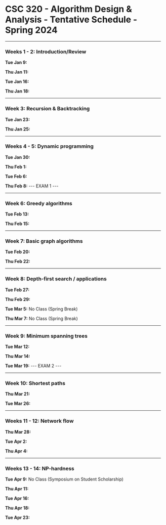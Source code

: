 
# CSC 320 - Algorithm Design & Analysis - Tentative Schedule - Spring 2024




---
### Weeks 1 - 2: Introduction/Review

**Tue Jan 9:**

**Thu Jan 11:**

**Tue Jan 16:**

**Thu Jan 18:**


---
### Week 3: Recursion & Backtracking

**Tue Jan 23:**

**Thu Jan 25:**


---
### Weeks 4 - 5: Dynamic programming

**Tue Jan 30:**

**Thu Feb 1:**

**Tue Feb 6:**

**Thu Feb 8:** --- EXAM 1 ---


---
### Week 6: Greedy algorithms

**Tue Feb 13:**

**Thu Feb 15:**


---
### Week 7: Basic graph algorithms

**Tue Feb 20:**

**Thu Feb 22:**


---
### Week 8: Depth-first search / applications

**Tue Feb 27:**

**Thu Feb 29:**


**Tue Mar 5:** No Class (Spring Break)

**Thu Mar 7:** No Class (Spring Break)


---
### Week 9: Minimum spanning trees

**Tue Mar 12:**

**Thu Mar 14:**

**Tue Mar 19:** --- EXAM 2 ---


---
### Week 10: Shortest paths

**Thu Mar 21:**

**Tue Mar 26:**


---
### Weeks 11 - 12: Network flow

**Thu Mar 28:**

**Tue Apr 2:**

**Thu Apr 4:**


---
### Weeks 13 - 14: NP-hardness

**Tue Apr 9:** No Class (Symposium on Student Scholarship)

**Thu Apr 11:**

**Tue Apr 16:**

**Thu Apr 18:**

**Tue Apr 23:**
